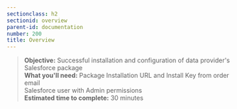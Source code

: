 ```yaml
---
sectionclass: h2
sectionid: overview
parent-id: documentation
number: 200
title: Overview
---
```

>**Objective:** Successful installation and configuration of data provider's Salesforce package  
**What you'll need:**
Package Installation URL and Install Key from order email  
Salesforce user with Admin permissions  
**Estimated time to complete:** 30 minutes

